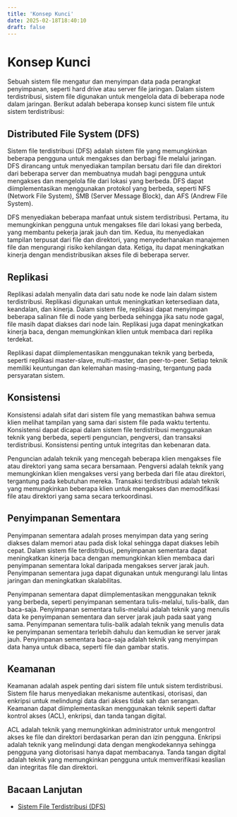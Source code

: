 ```yaml
---
title: 'Konsep Kunci'
date: 2025-02-18T18:40:10
draft: false
---
```


# Konsep Kunci

Sebuah sistem file mengatur dan menyimpan data pada perangkat penyimpanan, seperti hard drive atau server file jaringan. Dalam sistem terdistribusi, sistem file digunakan untuk mengelola data di beberapa node dalam jaringan. Berikut adalah beberapa konsep kunci sistem file untuk sistem terdistribusi:

## **Distributed File System (DFS)**

Sistem file terdistribusi (DFS) adalah sistem file yang memungkinkan beberapa pengguna untuk mengakses dan berbagi file melalui jaringan. DFS dirancang untuk menyediakan tampilan bersatu dari file dan direktori dari beberapa server dan membuatnya mudah bagi pengguna untuk mengakses dan mengelola file dari lokasi yang berbeda. DFS dapat diimplementasikan menggunakan protokol yang berbeda, seperti NFS (Network File System), SMB (Server Message Block), dan AFS (Andrew File System).

DFS menyediakan beberapa manfaat untuk sistem terdistribusi. Pertama, itu memungkinkan pengguna untuk mengakses file dari lokasi yang berbeda, yang membantu pekerja jarak jauh dan tim. Kedua, itu menyediakan tampilan terpusat dari file dan direktori, yang menyederhanakan manajemen file dan mengurangi risiko kehilangan data. Ketiga, itu dapat meningkatkan kinerja dengan mendistribusikan akses file di beberapa server.

## **Replikasi**

Replikasi adalah menyalin data dari satu node ke node lain dalam sistem terdistribusi. Replikasi digunakan untuk meningkatkan ketersediaan data, keandalan, dan kinerja. Dalam sistem file, replikasi dapat menyimpan beberapa salinan file di node yang berbeda sehingga jika satu node gagal, file masih dapat diakses dari node lain. Replikasi juga dapat meningkatkan kinerja baca, dengan memungkinkan klien untuk membaca dari replika terdekat.

Replikasi dapat diimplementasikan menggunakan teknik yang berbeda, seperti replikasi master-slave, multi-master, dan peer-to-peer. Setiap teknik memiliki keuntungan dan kelemahan masing-masing, tergantung pada persyaratan sistem.

## **Konsistensi**

Konsistensi adalah sifat dari sistem file yang memastikan bahwa semua klien melihat tampilan yang sama dari sistem file pada waktu tertentu. Konsistensi dapat dicapai dalam sistem file terdistribusi menggunakan teknik yang berbeda, seperti penguncian, pengversi, dan transaksi terdistribusi. Konsistensi penting untuk integritas dan kebenaran data.

Penguncian adalah teknik yang mencegah beberapa klien mengakses file atau direktori yang sama secara bersamaan. Pengversi adalah teknik yang memungkinkan klien mengakses versi yang berbeda dari file atau direktori, tergantung pada kebutuhan mereka. Transaksi terdistribusi adalah teknik yang memungkinkan beberapa klien untuk mengakses dan memodifikasi file atau direktori yang sama secara terkoordinasi.

## **Penyimpanan Sementara**

Penyimpanan sementara adalah proses menyimpan data yang sering diakses dalam memori atau pada disk lokal sehingga dapat diakses lebih cepat. Dalam sistem file terdistribusi, penyimpanan sementara dapat meningkatkan kinerja baca dengan memungkinkan klien membaca dari penyimpanan sementara lokal daripada mengakses server jarak jauh. Penyimpanan sementara juga dapat digunakan untuk mengurangi lalu lintas jaringan dan meningkatkan skalabilitas.

Penyimpanan sementara dapat diimplementasikan menggunakan teknik yang berbeda, seperti penyimpanan sementara tulis-melalui, tulis-balik, dan baca-saja. Penyimpanan sementara tulis-melalui adalah teknik yang menulis data ke penyimpanan sementara dan server jarak jauh pada saat yang sama. Penyimpanan sementara tulis-balik adalah teknik yang menulis data ke penyimpanan sementara terlebih dahulu dan kemudian ke server jarak jauh. Penyimpanan sementara baca-saja adalah teknik yang menyimpan data hanya untuk dibaca, seperti file dan gambar statis.

## **Keamanan**

Keamanan adalah aspek penting dari sistem file untuk sistem terdistribusi. Sistem file harus menyediakan mekanisme autentikasi, otorisasi, dan enkripsi untuk melindungi data dari akses tidak sah dan serangan. Keamanan dapat diimplementasikan menggunakan teknik seperti daftar kontrol akses (ACL), enkripsi, dan tanda tangan digital.

ACL adalah teknik yang memungkinkan administrator untuk mengontrol akses ke file dan direktori berdasarkan peran dan izin pengguna. Enkripsi adalah teknik yang melindungi data dengan mengkodekannya sehingga pengguna yang diotorisasi hanya dapat membacanya. Tanda tangan digital adalah teknik yang memungkinkan pengguna untuk memverifikasi keaslian dan integritas file dan direktori.

## **Bacaan Lanjutan**

- [Sistem File Terdistribusi (DFS)](https://en.wikipedia.org/wiki/Distributed_file_system)
